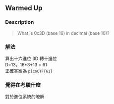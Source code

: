 ## Warmed Up
### Description
> What is 0x3D (base 16) in decimal (base 10)?

### 解法
算出十六進位 3D 轉十進位  
D=13，16*3+13 = 61  
正確答案為 `picoCTF{61}`

### 覺得在考驗什麼
對於進位系統的瞭解